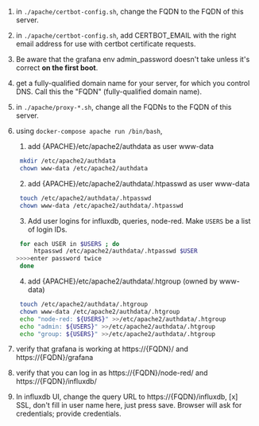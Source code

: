 1. in `./apache/certbot-config.sh`, change the FQDN to the FQDN of this server.

2. in `./apache/certbot-config.sh`, add CERTBOT\_EMAIL with the right email address for use with certbot certificate requests.

3. Be aware that the grafana env admin\_password doesn't take unless it's correct **on the
first boot**.

4. get a fully-qualified domain name for your server, for which you control DNS. Call this the "FQDN" (fully-qualified domain name).

5. in `./apache/proxy-*.sh`, change all the FQDNs to the FQDN of this server.

6. using `docker-compose apache run /bin/bash`, 

   1. add {APACHE}/etc/apache2/authdata as user www-data
   ```sh
	mkdir /etc/apache2/authdata
	chown www-data /etc/apache2/authdata
   ```
   2. add {APACHE}/etc/apache2/authdata/.htpasswd as user www-data
   ```sh
	touch /etc/apache2/authdata/.htpasswd
	chown www-data /etc/apache2/authdata/.htpasswd
   ```
   3. Add user logins for influxdb, queries, node-red. Make `USERS` be a list of login IDs.
   ```sh
	for each USER in $USERS ; do 
		htpasswd /etc/apache2/authdata/.htpasswd $USER
   >>>>enter password twice
	done
   ```
   4. add {APACHE}/etc/apache2/authdata/.htgroup (owned by www-data)
   ```sh
	touch /etc/apache2/authdata/.htgroup
	chown www-data /etc/apache2/authdata/.htgroup
	echo "node-red: ${USERS}" >>/etc/apache2/authdata/.htgroup
	echo "admin: ${USERS}" >>/etc/apache2/authdata/.htgroup
	echo "group: ${USERS}" >>/etc/apache2/authdata/.htgroup
   ```

7. verify that grafana is working at https://{FQDN}/ and https://{FQDN}/grafana

8. verify that you can log in as https://{FQDN}/node-red/ and
https://{FQDN}/influxdb/

9. In influxdb UI, change the query URL to https://{FQDN}/influxdb, [x] SSL,
don't fill in user name here, just press save. Browser will ask for credentials; provide credentials.



